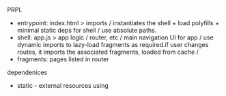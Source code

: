 PRPL


- entrypoint: index.html > imports / instantiates the shell + load polyfills + minimal static deps for shell / use absolute paths.
- shell: app.js > app logic / router, etc / main navigation UI for app / use dynamic imports to lazy-load fragments as required.if user changes routes, it imports the associated fragments, loaded from cache /
- fragments: pages listed in router

dependenices
- static - external resources using <link> <script> tags
- dynamic - demand-loaded / nneded by the shell / passed from shell to pages

purple pattern > prevent a bundle from having repeat dependencies
3 bundles using the same dependencies
repeat closed